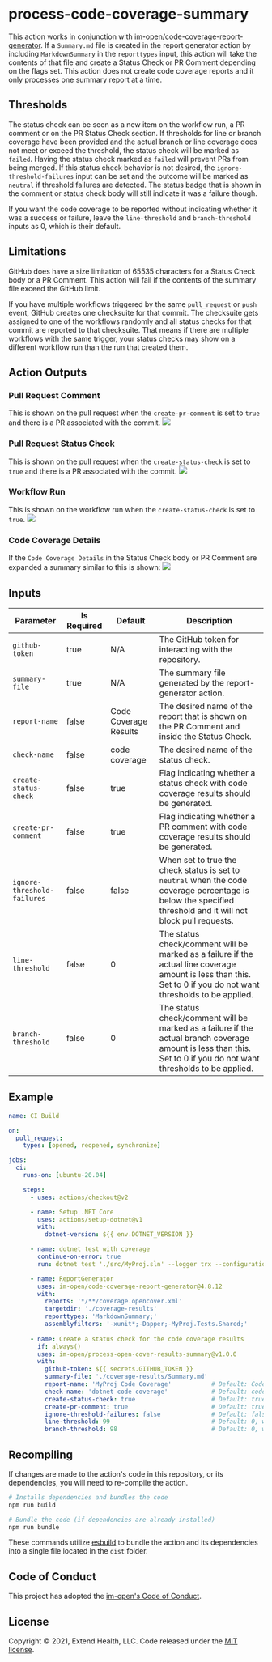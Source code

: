 # process-code-coverage-summary

This action works in conjunction with [im-open/code-coverage-report-generator].  If a `Summary.md` file is created in the report generator action by including `MarkdownSummary` in the `reporttypes` input, this action will take the contents of that file and create a Status Check or PR Comment depending on the flags set.  This action does not create code coverage reports and it only processes one summary report at a time.

## Thresholds

The status check can be seen as a new item on the workflow run, a PR comment or on the PR Status Check section. If thresholds for line or branch coverage have been provided and the actual branch or line coverage does not meet or exceed the threshold, the status check will be marked as `failed`.  Having the status check marked as `failed` will prevent PRs from being merged.  If this status check behavior is not desired, the `ignore-threshold-failures` input can be set and the outcome will be marked as `neutral` if threshold failures are detected.  The status badge that is shown in the comment or status check body will still indicate it was a failure though.

If you want the code coverage to be reported without indicating whether it was a success or failure, leave the `line-threshold` and `branch-threshold` inputs as 0, which is their default.

## Limitations 

GitHub does have a size limitation of 65535 characters for a Status Check body or a PR Comment.  This action will fail if the contents of the summary file exceed the GitHub limit.

If you have multiple workflows triggered by the same `pull_request` or `push` event, GitHub creates one checksuite for that commit.  The checksuite gets assigned to one of the workflows randomly and all status checks for that commit are reported to that checksuite. That means if there are multiple workflows with the same trigger, your status checks may show on a different workflow run than the run that created them.


## Action Outputs

### Pull Request Comment
This is shown on the pull request when the `create-pr-comment` is set to `true` and there is a PR associated with the commit.
<kbd><img src="./docs/pull_request_comment.png"></img></kbd>


### Pull Request Status Check
This is shown on the pull request when the `create-status-check` is set to `true` and there is a PR associated with the commit.
<kbd><img src="./docs/pull_request_status_check.png"></img></kbd>

### Workflow Run
This is shown on the workflow run when the `create-status-check` is set to `true`.
<kbd><img src="./docs/status_check.png"></img></kbd>

### Code Coverage Details
If the `Code Coverage Details` in the Status Check body or PR Comment are expanded a summary similar to this is shown:
<kbd><img src="./docs/code_coverage_details.png"></img></kbd>


## Inputs
| Parameter                   | Is Required | Default               | Description                                                                                                                                                         |
| --------------------------- | ----------- | --------------------- | ------------------------------------------------------------------------------------------------------------------------------------------------------------------- |
| `github-token`              | true        | N/A                   | The GitHub token for interacting with the repository.                                                                                                               |
| `summary-file`              | true        | N/A                   | The summary file generated by the report-generator action.                                                                                                          |
| `report-name`               | false       | Code Coverage Results | The desired name of the report that is shown on the PR Comment and inside the Status Check.                                                                         |
| `check-name`                | false       | code coverage         | The desired name of the status check.                                                                                                                               |
| `create-status-check`       | false       | true                  | Flag indicating whether a status check with code coverage results should be generated.                                                                              |
| `create-pr-comment`         | false       | true                  | Flag indicating whether a PR comment with code coverage results should be generated.                                                                                |
| `ignore-threshold-failures` | false       | false                 | When set to true the check status is set to `neutral` when the code coverage percentage is below the specified threshold and it will not block pull requests.       |
| `line-threshold`            | false       | 0                     | The status check/comment will be marked as a failure if the actual line coverage amount is less than this.  Set to 0 if you do not want thresholds to be applied.   |
| `branch-threshold`          | false       | 0                     | The status check/comment will be marked as a failure if the actual branch coverage amount is less than this.  Set to 0 if you do not want thresholds to be applied. |


## Example

```yml
name: CI Build

on:
  pull_request:
    types: [opened, reopened, synchronize]

jobs:
  ci:
    runs-on: [ubuntu-20.04]

    steps:
      - uses: actions/checkout@v2

      - name: Setup .NET Core
        uses: actions/setup-dotnet@v1
        with:
          dotnet-version: ${{ env.DOTNET_VERSION }}

      - name: dotnet test with coverage
        continue-on-error: true
        run: dotnet test './src/MyProj.sln' --logger trx --configuration Release /property:CollectCoverage=True /property:CoverletOutputFormat=opencover 

      - name: ReportGenerator
        uses: im-open/code-coverage-report-generator@4.8.12
        with:
          reports: '*/**/coverage.opencover.xml'
          targetdir: './coverage-results'
          reporttypes: 'MarkdownSummary;'
          assemblyfilters: '-xunit*;-Dapper;-MyProj.Tests.Shared;'
          
      - name: Create a status check for the code coverage results
        if: always()
        uses: im-open/process-open-cover-results-summary@v1.0.0
        with:
          github-token: ${{ secrets.GITHUB_TOKEN }}     
          summary-file: './coverage-results/Summary.md'
          report-name: 'MyProj Code Coverage'           # Default: Code Coverage Results
          check-name: 'dotnet code coverage'            # Default: code coverage
          create-status-check: true                     # Default: true
          create-pr-comment: true                       # Default: true
          ignore-threshold-failures: false              # Default: false
          line-threshold: 99                            # Default: 0, which means thresholds are not applied
          branch-threshold: 98                          # Default: 0, which means thresholds are not applied
```

## Recompiling

If changes are made to the action's code in this repository, or its dependencies, you will need to re-compile the action.

```sh
# Installs dependencies and bundles the code
npm run build

# Bundle the code (if dependencies are already installed)
npm run bundle
```

These commands utilize [esbuild](https://esbuild.github.io/getting-started/#bundling-for-node) to bundle the action and
its dependencies into a single file located in the `dist` folder.

## Code of Conduct

This project has adopted the [im-open's Code of Conduct](https://github.com/im-open/.github/blob/master/CODE_OF_CONDUCT.md).

## License

Copyright &copy; 2021, Extend Health, LLC. Code released under the [MIT license](LICENSE).

[im-open/code-coverage-report-generator]: https://github.com/im-open/code-coverage-report-generator